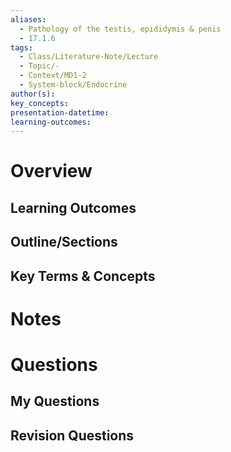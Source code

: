 ```yaml
---
aliases:
  - Pathology of the testis, epididymis & penis
  - 17.1.6
tags:
  - Class/Literature-Note/Lecture
  - Topic/-
  - Context/MD1-2
  - System-block/Endocrine
author(s):
key_concepts:
presentation-datetime:
learning-outcomes:
---
```



# Overview
## Learning Outcomes

## Outline/Sections

## Key Terms & Concepts


# Notes


# Questions

## My Questions
## Revision Questions




